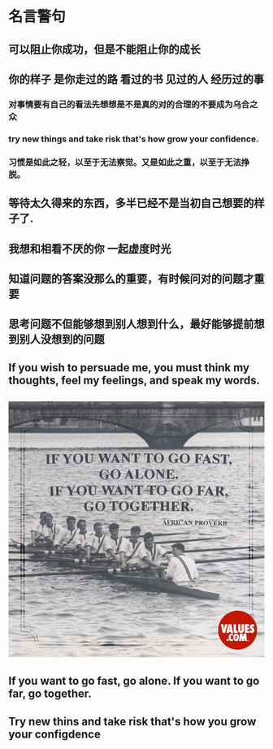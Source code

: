 # 名言警句

## 可以阻止你成功，但是不能阻止你的成长

## 你的样子 是你走过的路 看过的书 见过的人 经历过的事

### **对事情要有自己的看法先想想是不是真的对的合理的不要成为乌合之众**

### try new things and take risk that's how grow your confidence.

### 习惯是如此之轻，以至于无法察觉。又是如此之重，以至于无法挣脱。

## 等待太久得来的东西，多半已经不是当初自己想要的样子了.

## 我想和相看不厌的你 一起虚度时光

## 知道问题的答案没那么的重要，有时候问对的问题才重要

## 思考问题不但能够想到别人想到什么，最好能够提前想到别人没想到的问题

## If you wish to persuade me, you must think my thoughts, feel my feelings, and speak my words.

## ![](assets/monday_quote.jpg)

## If you want to go fast, go alone. If you want to go far, go together.

## Try new thins and take risk that's how you grow your configdence


